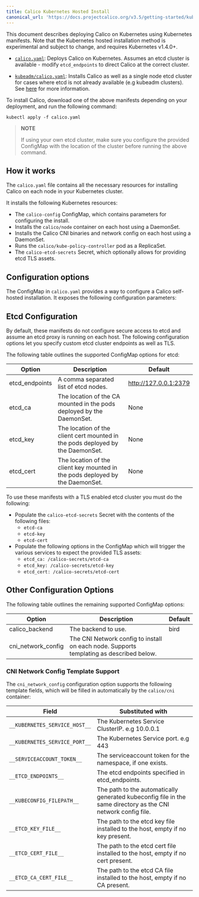 ```yaml
---
title: Calico Kubernetes Hosted Install
canonical_url: 'https://docs.projectcalico.org/v3.5/getting-started/kubernetes/installation/hosted/hosted'
---
```


This document describes deploying Calico on Kubernetes using Kubernetes manifests.  Note that the Kubernetes hosted installation method is experimental and subject to change, and requires Kubernetes v1.4.0+.

- [`calico.yaml`](calico.yaml): Deploys Calico on Kubernetes.  Assumes an etcd cluster is available - modify `etcd_endpoints` to direct Calico at the correct cluster.

- [`kubeadm/calico.yaml`](kubeadm/calico.yaml):  Installs Calico as well as a single node etcd cluster for cases where etcd is not already available (e.g kubeadm clusters).  See [here](kubeadm) for more information.

To install Calico, download one of the above manifests depending on your deployment, and run the following command:

```shell
kubectl apply -f calico.yaml
```

> **NOTE**
>
> If using your own etcd cluster, make sure you configure the provided ConfigMap with the location of the cluster before running the above command. 

## How it works

The `calico.yaml` file contains all the necessary resources for installing Calico on each node in your Kubernetes cluster.

It installs the following Kubernetes resources: 

- The `calico-config` ConfigMap, which contains parameters for configuring the install.
- Installs the `calico/node` container on each host using a DaemonSet.
- Installs the Calico CNI binaries and network config on each host using a DaemonSet.
- Runs the `calico/kube-policy-controller` pod as a ReplicaSet.
- The `calico-etcd-secrets` Secret, which optionally allows for providing etcd TLS assets.

## Configuration options

The ConfigMap in `calico.yaml` provides a way to configure a Calico self-hosted installation.  It exposes
the following configuration parameters:

## Etcd Configuration

By default, these manifests do not configure secure access to etcd and assume an etcd proxy is running on each host.  The following configuration
options let you specify custom etcd cluster endpoints as well as TLS.  

The following table outlines the supported ConfigMap options for etcd:
 
| Option                 | Description    | Default 
|------------------------|----------------|----------
| etcd_endpoints         | A comma separated list of etcd nodes. | http://127.0.0.1:2379
| etcd_ca                | The location of the CA mounted in the pods deployed by the DaemonSet. | None
| etcd_key               | The location of the client cert mounted in the pods deployed by the DaemonSet. | None
| etcd_cert              | The location of the client key mounted in the pods deployed by the DaemonSet. | None

To use these manifests with a TLS enabled etcd cluster you must do the following:

- Populate the `calico-etcd-secrets` Secret with the contents of the following files: 
  - `etcd-ca`
  - `etcd-key`
  - `etcd-cert`
- Populate the following options in the ConfigMap which will trigger the various services to expect the provided TLS assets: 
  - `etcd_ca: /calico-secrets/etcd-ca`
  - `etcd_key: /calico-secrets/etcd-key`
  - `etcd_cert: /calico-secrets/etcd-cert`


## Other Configuration Options

The following table outlines the remaining supported ConfigMap options: 

| Option                 | Description         | Default 
|------------------------|---------------------|----------
| calico_backend         | The backend to use. | bird 
| cni_network_config     | The CNI Network config to install on each node.  Supports templating as described below. | 


### CNI Network Config Template Support

The `cni_network_config` configuration option supports the following template fields, which will 
be filled in automatically by the `calico/cni` container:

| Field                                 | Substituted with 
|---------------------------------------|----------------------------------
| `__KUBERNETES_SERVICE_HOST__`         | The Kubernetes Service ClusterIP. e.g 10.0.0.1 
| `__KUBERNETES_SERVICE_PORT__`         | The Kubernetes Service port. e.g 443
| `__SERVICEACCOUNT_TOKEN__`            | The serviceaccount token for the namespace, if one exists.
| `__ETCD_ENDPOINTS__`                  | The etcd endpoints specified in etcd_endpoints. 
| `__KUBECONFIG_FILEPATH__`             | The path to the automatically generated kubeconfig file in the same directory as the CNI network config file.
| `__ETCD_KEY_FILE__`                   | The path to the etcd key file installed to the host, empty if no key present.
| `__ETCD_CERT_FILE__`                  | The path to the etcd cert file installed to the host, empty if no cert present.
| `__ETCD_CA_CERT_FILE__`               | The path to the etcd CA file installed to the host, empty if no CA present.
